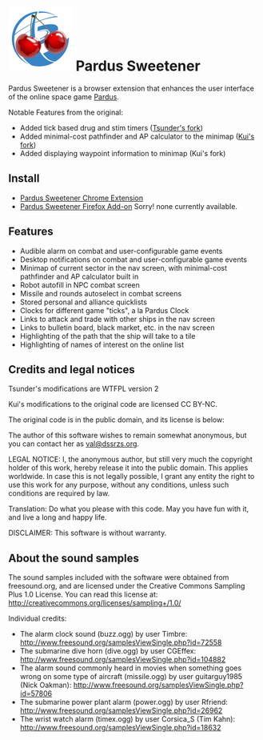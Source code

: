 ![Pardus Sweetener Logo](https://github.com/valitas/Pardus-Sweetener/blob/master/chrome/icons/128.png?raw=true)
Pardus Sweetener
================

Pardus Sweetener is a browser extension that enhances the user
interface of the online space game [Pardus](https://www.pardus.at/).

Notable Features from the original:
 * Added tick based drug and stim timers ([Tsunder's fork](https://github.com/Tsunder/Pardus-Sweetener))
 * Added minimal-cost pathfinder and AP calculator to the minimap ([Kui's fork](https://github.com/likuilin/Pardus-Sweetener))
 * Added displaying waypoint information to minimap (Kui's fork)

Install
-------

* [Pardus Sweetener Chrome Extension](https://chrome.google.com/webstore/detail/oljkdelpabjlpofhomedemighchghfik)
* [Pardus Sweetener Firefox Add-on]() Sorry! none currently available.

Features
--------

 * Audible alarm on combat and user-configurable game events
 * Desktop notifications on combat and user-configurable game events
 * Minimap of current sector in the nav screen, with minimal-cost pathfinder and AP calculator built in
 * Robot autofill in NPC combat screen
 * Missile and rounds autoselect in combat screens
 * Stored personal and alliance quicklists
 * Clocks for different game "ticks", a la Pardus Clock
 * Links to attack and trade with other ships in the nav screen
 * Links to bulletin board, black market, etc. in the nav screen
 * Highlighting of the path that the ship will take to a tile
 * Highlighting of names of interest on the online list

Credits and legal notices
-------------------------

Tsunder's modifications are WTFPL version 2

Kui's modifications to the original code are licensed CC BY-NC. 

The original code is in the public domain, and its license is below:

The author of this software wishes to remain somewhat anonymous, but
you can contact her as val@dssrzs.org.

LEGAL NOTICE: I, the anonymous author, but still very much the
copyright holder of this work, hereby release it into the public
domain. This applies worldwide. In case this is not legally possible,
I grant any entity the right to use this work for any purpose, without
any conditions, unless such conditions are required by law.

Translation: Do what you please with this code. May you have fun with
it, and live a long and happy life.

DISCLAIMER: This software is without warranty.

About the sound samples
-----------------------

The sound samples included with the software were obtained from
freesound.org, and are licensed under the Creative Commons Sampling
Plus 1.0 License.  You can read this license at:
http://creativecommons.org/licenses/sampling+/1.0/

Individual credits:

 * The alarm clock sound (buzz.ogg) by user Timbre:
   http://www.freesound.org/samplesViewSingle.php?id=72558
 * The submarine dive horn (dive.ogg) by user CGEffex:
   http://www.freesound.org/samplesViewSingle.php?id=104882
 * The alarm sound commonly heard in movies when something goes wrong
   on some type of aircraft (missile.ogg) by user guitarguy1985 (Nick
   Oakman):
   http://www.freesound.org/samplesViewSingle.php?id=57806
 * The submarine power plant alarm (power.ogg) by user Rfriend:
   http://www.freesound.org/samplesViewSingle.php?id=26962
 * The wrist watch alarm (timex.ogg) by user Corsica_S (Tim Kahn):
   http://www.freesound.org/samplesViewSingle.php?id=18632
